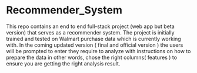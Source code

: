 # Recommender_System
This repo contains an end to end full-stack project (web app but beta version) that serves as a recommender system. The project is initially trained and tested on Walmart purchase data which is currently working with. In the coming updated version ( final and official version ) the users will be prompted to enter they require to analyze with instructions on how to prepare the data in other words, chose the right columns( features ) to ensure you are getting the right analysis result.
